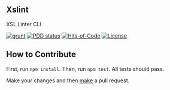 ## Xslint

XSL Linter CLI

[![grunt](https://github.com/maxonfjvipon/xslint/actions/workflows/grunt.yml/badge.svg)](https://github.com/maxonfjvipon/xslint/actions/workflows/grunt.yml)
[![PDD status](http://www.0pdd.com/svg?name=maxonfjvipon/xslint)](http://www.0pdd.com/p?name=maxonfjvipon/xslint)
[![Hits-of-Code](https://hitsofcode.com/github/maxonfjvipon/xslint)](https://hitsofcode.com/view/github/maxonfjvipon/xslint)
[![License](https://img.shields.io/badge/license-MIT-green.svg)](https://github.com/maxonfjvipon/eo2js/blob/master/LICENSE.txt)

## How to Contribute

First, run `npm install`. Then, run `npm test`. All tests should pass.

Make your changes and then [make](https://www.yegor256.com/2014/04/15/github-guidelines.html) a pull request.
